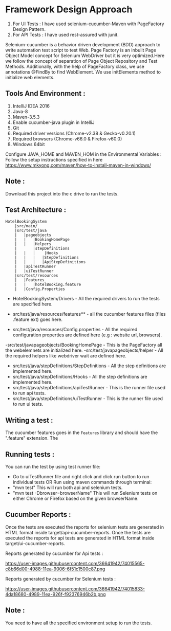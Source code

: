 Framework Design Approach
=================
1. For UI Tests : I have used selenium-cucumber-Maven with PageFactory Design Pattern.
2. For API Tests : I have used rest-assured with junit.

Selenium-cucumber is a behavior driven development (BDD) approach to write automation test script to test Web.
Page Factory is an inbuilt Page Object Model concept for Selenium WebDriver but it is very optimized.Here we follow the concept of separation of Page Object Repository and Test Methods. Additionally, with the help of PageFactory class, we use annotations @FindBy to find WebElement. We use initElements method to initialize web elements.

Tools And Environment :
-----------------------
1. IntelliJ IDEA 2016
2. Java-8
3. Maven-3.5.3
4. Enable cucumber-java plugin in IntelliJ
5. Git
6. Required driver versions (Chrome-v2.38 & Gecko-v0.20.1)
7. Required browsers (Chrome-v66.0 & Firefox-v60.0)
8. Windows 64bit

Configure JAVA_HOME and MAVEN_HOM in the Environmental Variables : Follow the setup instructions specified in here https://www.mkyong.com/maven/how-to-install-maven-in-windows/  

Note :
------
Download this project into the c drive to run the tests.

Test Architecture :
-----------------
	HotelBookingSystem
		|src/main/
		|src/test/java
		|	|pageobjects
		|	|	|BookingHomePage
		|	|	|Helpers
		|       |stepDefinitions
		|	|   |    |Hooks
        |	|	|	|StepDefinitions
        |	|	|	|ApiStepDefinitions
        |   |apiTestRunner
        |   |uiTestRunner
		|src/test/resources
		|	|Features
		|	|	|hotelBooking.feature
		|	|Config.Properties

- HotelBookingSystem/Drivers - All the required drivers to run the tests are specified here.

- src/test/java/resources/features** - all the cucumber features files (files .feature ext) goes here.
- src/test/java/resources/Config.properties - All the required configuration properties are defined here (e.g : website url, browsers).

-src/test/javapageobjects/BookingHomePage - This is the PageFactory all the webelemnets are initialized here.
-src/test/javapageobjects/helper - All the required helpers like webdriver wait are defined here.

- src/test/java/stepDefinitions/StepDefinitions - All the step definitions are implemented here.
- src/test/java/stepDefinitions/Hooks - All the step definitions are implemented here.
- src/test/java/stepDefinitions/apiTestRunner - This is the runner file used to run api tests.
- src/test/java/stepDefinitions/uiTestRunner - This is the runner file used to run ui tests.

Writing a test :
----------------
The cucumber features goes in the `Features` library and should have the ".feature" extension. The

Running tests :
--------------
You can run the test by using test runner file:
- Go to uiTestRunner file and right click and click run button to run individual tests
OR
Run using maven commands through terminal:
- "mvn test" This will run both api and selenium tests.
- "mvn test -Dbrowser=browserName" This will run Selenium tests on either Chrome or Firefox based on the given browserName.

Cucumber Reports :
------------------

Once the tests are executed the reports for selenium tests are generated in HTML format inside target/api-cucumber-reports.
Once the tests are executed the reports for api tests are generated in HTML format inside target/ui-cucumber-reports.

Reports generated by cucumber for Api tests :

https://user-images.githubusercontent.com/36641942/74015565-c8b66d00-4988-11ea-9006-6f51c1500c87.png

Reports generated by cucumber for Selenium tests :

https://user-images.githubusercontent.com/36641942/74015833-4da18680-4989-11ea-926f-f92376946b2b.png

Note : 
-----
You need to have all the specified environment setup to run the tests.
